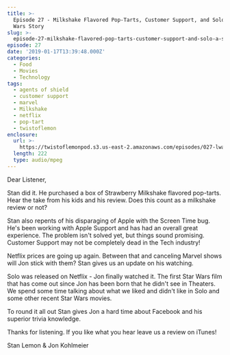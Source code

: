 ```yaml
---
title: >-
  Episode 27 - Milkshake Flavored Pop-Tarts, Customer Support, and Solo: A Star
  Wars Story
slug: >-
  episode-27-milkshake-flavored-pop-tarts-customer-support-and-solo-a-star-wars-story
episode: 27
date: '2019-01-17T13:39:48.000Z'
categories:
  - Food
  - Movies
  - Technology
tags:
  - agents of shield
  - customer support
  - marvel
  - Milkshake
  - netflix
  - pop-tart
  - twistoflemon
enclosure:
  url: >-
    https://twistoflemonpod.s3.us-east-2.amazonaws.com/episodes/027-lwatol-20190117.mp3
  length: 222
  type: audio/mpeg
---
```


Dear Listener,

Stan did it. He purchased a box of Strawberry Milkshake flavored pop-tarts. Hear the take from his kids and his review. Does this count as a milkshake review or not?

Stan also repents of his disparaging of Apple with the Screen Time bug. He's been working with Apple Support and has had an overall great experience. The problem isn't solved yet, but things sound promising. Customer Support may not be completely dead in the Tech industry!

Netflix prices are going up again. Between that and canceling Marvel shows will Jon stick with them? Stan gives us an update on his watching.

Solo was released on Netflix - Jon finally watched it. The first Star Wars film that has come out since Jon has been born that he didn't see in Theaters. We spend some time talking about what we liked and didn't like in Solo and some other recent Star Wars movies.

To round it all out Stan gives Jon a hard time about Facebook and his superior trivia knowledge.

Thanks for listening. If you like what you hear leave us a review on iTunes!

Stan Lemon & Jon Kohlmeier


